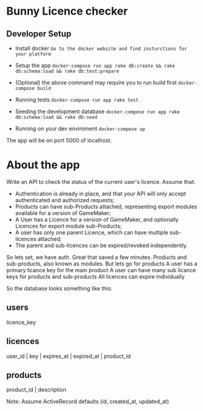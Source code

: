 # Bunny Licence checker

## Developer Setup

* Install docker
```Go to the docker website and find insturctions for your platform```

* Setup the app
```docker-compose run app rake db:create && rake db:schema:load && rake db:test:prepare```

* (Optional) the above command may require you to run build first
```docker-compose build```

* Running tests
```docker-compose run app rake test```

* Seeding the development database
```docker-compose run app rake db:schema:load && rake db:seed```

* Running on your dev enviroment
```docker-compose up```

The app will be on port 5000 of localhost.

# About the app

Write an API to check the status of the current user's licence. Assume that:
* Authentication is already in place, and that your API will only accept authenticated and authorized requests;
* Products can have sub-Products attached, representing export modules available for a version of GameMaker;
* A User has a Licence for a version of GameMaker, and optionally Licences for export module sub-Products;
* A user has only one parent Licence, which can have multiple sub-licences attached;
* The parent and sub-licences can be expired/revoked independently.

So lets set, we have auth. Great that saved a few minutes.
Products and sub-products, also known as modules. But lets go for products
A user has a primary licance key for the main product
A user can have many sub licance keys for products and sub-products
All licences can expire individually

So the database looks something like this:

## users
licence_key

## licences
user_id | key | expires_at | expired_at | product_id

## products
product_id | description


Note: Assume ActiveRecord defaults (id, created_at, updated_at)
